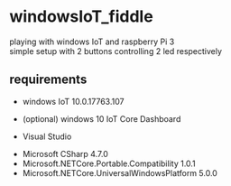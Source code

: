 # windowsIoT_fiddle

playing with windows IoT and raspberry Pi 3 \
simple setup with 2 buttons controlling 2 led respectively

## requirements
* windows IoT 10.0.17763.107
* (optional) windows 10 IoT Core Dashboard

* Visual Studio
- Microsoft CSharp 4.7.0
- Microsoft.NETCore.Portable.Compatibility 1.0.1
- Microsoft.NETCore.UniversalWindowsPlatform 5.0.0

